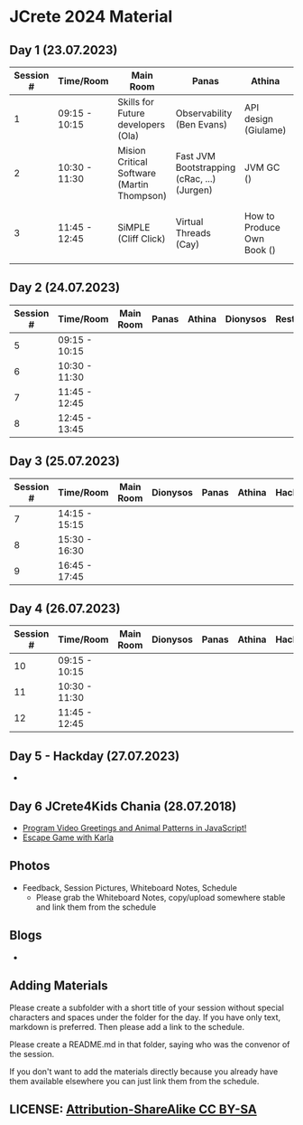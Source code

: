 # JCrete 2024 Material

## Day 1 (23.07.2023)

| Session # | Time/Room      | Main Room    | Panas    | Athina  | Dionysos | Restaurant | Sofa |   
|-----------|----------------|--------------|----------|--------|-----------|------------|------|
| 1         | 09:15 - 10:15  | Skills for Future developers (Ola) | Observability (Ben Evans) | API design (Giulame) | High Throuput (Quic, ...) (Sven) | DevOps for AI (Oleg) | Microservices () |
| 2         | 10:30 - 11:30  | Mision Critical Software (Martin Thompson) | Fast JVM Bootstrapping (cRac, ...) (Jurgen) | JVM GC ()  | Java in Education (Sven Reimers) | JReleaser (Andres) | AI not a BS () |
| 3         | 11:45 - 12:45  | SiMPLE (Cliff Click) | Virtual Threads (Cay) | How to Produce Own Book () | Declarative vs. Imperative Builds (Jan Lahoda) | XTC () | Gen AI for Java |
 
## Day 2 (24.07.2023)

| Session # | Time/Room      | Main Room    | Panas    | Athina  | Dionysos | Restaurant | Sofa |   
|-----------|----------------|--------------|----------|--------|-----------|------------|------|
| 5         | 09:15 - 10:15  |              |          |        |         |         |      |
| 6         | 10:30 - 11:30  |              |          |        |         |         |      |
| 7         | 11:45 - 12:45  |              |          |        |         |         |      |
| 8         | 12:45 - 13:45  |              |          |        |         |         |      |

## Day 3 (25.07.2023)


| Session # | Time/Room      | Main Room    | Dionysos | Panas  | Athina  | Hacking | Sofa |   
|-----------|----------------|--------------|----------|--------|---------|---------|------|
| 7         | 14:15 - 15:15  |              |          |        |         |         |      |
| 8         | 15:30 - 16:30  |              |          |        |         |         |      |
| 9         | 16:45 - 17:45  |              |          |        |         |         |      |

## Day 4 (26.07.2023)

| Session # | Time/Room      | Main Room    | Dionysos | Panas  | Athina  | Hacking | Sofa |   
|-----------|----------------|--------------|----------|--------|---------|---------|------|
| 10        | 09:15 - 10:15  |              |          |        |         |         |      |
| 11        | 10:30 - 11:30  |              |          |        |         |         |      |
| 12        | 11:45 - 12:45  |              |          |        |         |         |      |

## Day 5 - Hackday (27.07.2023)

* 

## Day 6 JCrete4Kids Chania (28.07.2018)
* [Program Video Greetings and Animal Patterns in JavaScript!](https://horstmann.com/presentations/2024/jcrete4kids/)
* [Escape Game with Karla](http://karla.lahoda.info/?lang=el)

## Photos

* Feedback, Session Pictures, Whiteboard Notes, Schedule
    * Please grab the Whiteboard Notes, copy/upload somewhere stable and link them from the schedule

## Blogs

* 


## Adding Materials

Please create a subfolder with a short title of your session without special characters and spaces under the folder for the day. If you have only text, markdown is preferred. Then please add a link to the schedule.

Please create a README.md in that folder, saying who was the convenor of the session.

If you don't want to add the materials directly because you already have them available elsewhere you can just link them from the schedule.

## LICENSE:  [Attribution-ShareAlike CC BY-SA](https://creativecommons.org/licenses/)
